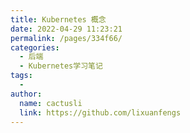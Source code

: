 ```yaml
---
title: Kubernetes 概念
date: 2022-04-29 11:23:21
permalink: /pages/334f66/
categories:
  - 后端
  - Kubernetes学习笔记
tags:
  - 
author: 
  name: cactusli
  link: https://github.com/lixuanfengs
---
```

